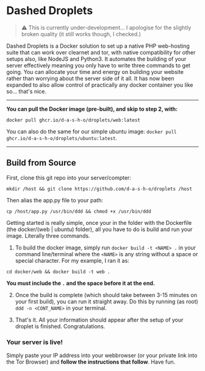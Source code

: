 # Dashed Droplets

> ⚠️ This is currently under-development... I apologise for the slightly broken quality (it still works though, I checked.)

Dashed Droplets is a Docker solution to set up a native PHP web-hosting suite that can work over clearnet and tor, with native compatibility for other setups also, like NodeJS and Python3. It automates the building of your server effectively meaning you only have to write three commands to get going. You can allocate your time and energy on building your website rather than worrying about the server side of it all. It has now been expanded to also allow control of practically any docker container you like so... that's nice.


---
**You can pull the Docker image (pre-built), and skip to step 2, with:**
```
docker pull ghcr.io/d-a-s-h-o/droplets/web:latest
```
You can also do the same for our simple ubuntu image: `docker pull ghcr.io/d-a-s-h-o/droplets/ubuntu:latest`.

---

## Build from Source
First, clone this git repo into your server/compter:
```
mkdir /host && git clone https://github.com/d-a-s-h-o/droplets /host
```
Then alias the app.py file to your path:
```
cp /host/app.py /usr/bin/ddd && chmod +x /usr/bin/ddd
```
Getting started is really simple, once your in the folder with the Dockerfile (the docker/(web | ubuntu) folder), all you have to do is build and run your image. Literally three commands.
1. To build the docker image, simply run `docker build -t <NAME> .` in your command line/terminal where the `<NAME>` is any string without a space or special character. For my example, I ran it as:
```
cd docker/web && docker build -t web .
```
**You must include the `.` and the space before it at the end.**

2. Once the build is complete (which should take between 3-15 minutes on your first build), you can run it straight away. Do this by running (as root) `ddd -n <CONT_NAME>` in your terminal.

3. That's it. All your information should appear after the setup of your droplet is finished. Congratulations.

### Your server is live!
Simply paste your IP address into your webbrowser (or your private link into the Tor Browser) and **follow the instructions that follow**.
Have fun.
